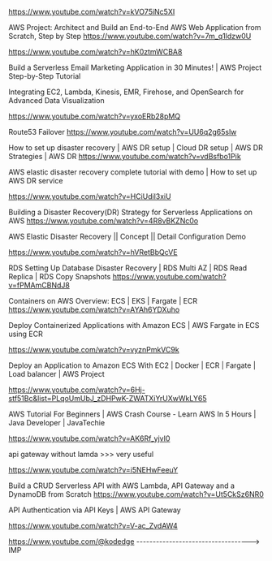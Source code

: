 https://www.youtube.com/watch?v=kVO75iNc5XI

AWS Project: Architect and Build an End-to-End AWS Web Application from Scratch, Step by Step
https://www.youtube.com/watch?v=7m_q1ldzw0U

https://www.youtube.com/watch?v=hK0ztmWCBA8

Build a Serverless Email Marketing Application in 30 Minutes! | AWS Project Step-by-Step Tutorial

Integrating EC2, Lambda, Kinesis, EMR, Firehose, and OpenSearch for Advanced Data Visualization

https://www.youtube.com/watch?v=yxoERb28pMQ

Route53 Failover
https://www.youtube.com/watch?v=UU6q2g65slw

How to set up disaster recovery | AWS DR setup | Cloud DR setup | AWS DR Strategies | AWS DR
https://www.youtube.com/watch?v=vdBsfbo1Pik


AWS elastic disaster recovery complete tutorial with demo | How to set up AWS DR service

https://www.youtube.com/watch?v=HCiUdil3xiU

Building a Disaster Recovery(DR) Strategy for Serverless Applications on AWS
https://www.youtube.com/watch?v=4R8vBKZNc0o



AWS Elastic Disaster Recovery || Concept || Detail Configuration Demo

https://www.youtube.com/watch?v=hVRetBbQcVE


RDS Setting Up Database Disaster Recovery | RDS Multi AZ | RDS Read Replica | RDS Copy Snapshots
https://www.youtube.com/watch?v=fPMAmCBNdJ8

Containers on AWS Overview: ECS | EKS | Fargate | ECR
https://www.youtube.com/watch?v=AYAh6YDXuho


Deploy Containerized Applications with Amazon ECS | AWS Fargate in ECS using ECR

https://www.youtube.com/watch?v=vyznPmkVC9k

Deploy an Application to Amazon ECS With EC2 | Docker | ECR | Fargate | Load balancer | AWS Project

https://www.youtube.com/watch?v=6Hj-stf51Bc&list=PLqoUmUbJ_zDHPwK-ZWATXiYrUXwWkLY65




AWS Tutorial For Beginners | AWS Crash Course - Learn AWS In 5 Hours | Java Developer | JavaTechie

https://www.youtube.com/watch?v=AK6Rf_yjvI0



api gateway without lamda   >>> very useful

https://www.youtube.com/watch?v=i5NEHwFeeuY

Build a CRUD Serverless API with AWS Lambda, API Gateway and a DynamoDB from Scratch
https://www.youtube.com/watch?v=Ut5CkSz6NR0

API Authentication via API Keys | AWS API Gateway

https://www.youtube.com/watch?v=V-ac_ZvdAW4


https://www.youtube.com/@kodedge  -----------------------------------> IMP